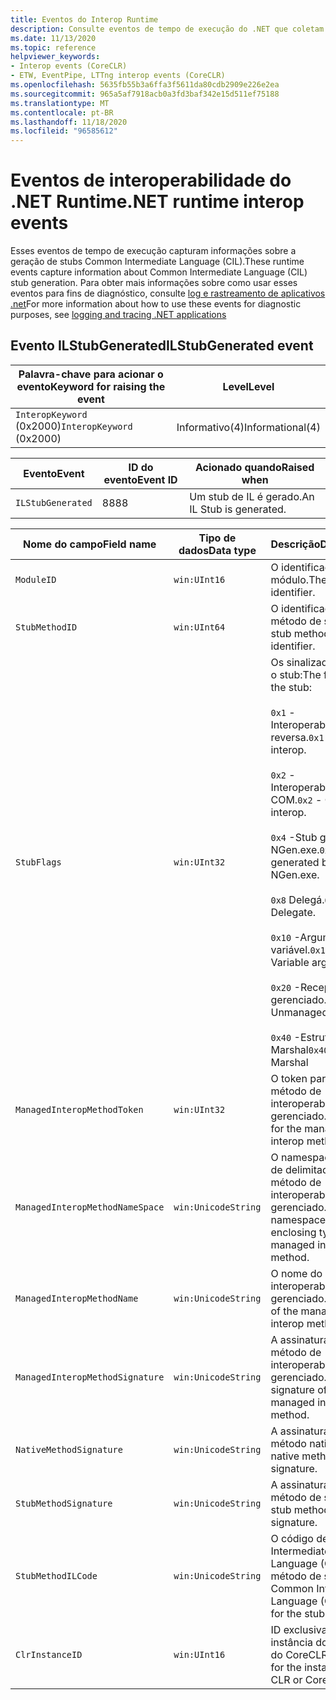```yaml
---
title: Eventos do Interop Runtime
description: Consulte eventos de tempo de execução do .NET que coletam informações de diagnóstico específicas à interoperabilidade.
ms.date: 11/13/2020
ms.topic: reference
helpviewer_keywords:
- Interop events (CoreCLR)
- ETW, EventPipe, LTTng interop events (CoreCLR)
ms.openlocfilehash: 5635fb55b3a6ffa3f5611da80cdb2909e226e2ea
ms.sourcegitcommit: 965a5af7918acb0a3fd3baf342e15d511ef75188
ms.translationtype: MT
ms.contentlocale: pt-BR
ms.lasthandoff: 11/18/2020
ms.locfileid: "96585612"
---
```

# <a name="net-runtime-interop-events"></a><span data-ttu-id="3cf61-103">Eventos de interoperabilidade do .NET Runtime</span><span class="sxs-lookup"><span data-stu-id="3cf61-103">.NET runtime interop events</span></span>

<span data-ttu-id="3cf61-104">Esses eventos de tempo de execução capturam informações sobre a geração de stubs Common Intermediate Language (CIL).</span><span class="sxs-lookup"><span data-stu-id="3cf61-104">These runtime events capture information about Common Intermediate Language (CIL) stub generation.</span></span> <span data-ttu-id="3cf61-105">Para obter mais informações sobre como usar esses eventos para fins de diagnóstico, consulte [log e rastreamento de aplicativos .net](../../core/diagnostics/logging-tracing.md)</span><span class="sxs-lookup"><span data-stu-id="3cf61-105">For more information about how to use these events for diagnostic purposes, see [logging and tracing .NET applications](../../core/diagnostics/logging-tracing.md)</span></span>

## <a name="ilstubgenerated-event"></a><span data-ttu-id="3cf61-106">Evento ILStubGenerated</span><span class="sxs-lookup"><span data-stu-id="3cf61-106">ILStubGenerated event</span></span>

|<span data-ttu-id="3cf61-107">Palavra-chave para acionar o evento</span><span class="sxs-lookup"><span data-stu-id="3cf61-107">Keyword for raising the event</span></span>|<span data-ttu-id="3cf61-108">Level</span><span class="sxs-lookup"><span data-stu-id="3cf61-108">Level</span></span>|
|-----------------------------------|-----------|
|<span data-ttu-id="3cf61-109">`InteropKeyword` (0x2000)</span><span class="sxs-lookup"><span data-stu-id="3cf61-109">`InteropKeyword` (0x2000)</span></span>|<span data-ttu-id="3cf61-110">Informativo(4)</span><span class="sxs-lookup"><span data-stu-id="3cf61-110">Informational(4)</span></span>|
  
|<span data-ttu-id="3cf61-111">Evento</span><span class="sxs-lookup"><span data-stu-id="3cf61-111">Event</span></span>|<span data-ttu-id="3cf61-112">ID do evento</span><span class="sxs-lookup"><span data-stu-id="3cf61-112">Event ID</span></span>|<span data-ttu-id="3cf61-113">Acionado quando</span><span class="sxs-lookup"><span data-stu-id="3cf61-113">Raised when</span></span>|
|-----------|--------------|-----------------|
|`ILStubGenerated`|<span data-ttu-id="3cf61-114">88</span><span class="sxs-lookup"><span data-stu-id="3cf61-114">88</span></span>|<span data-ttu-id="3cf61-115">Um stub de IL é gerado.</span><span class="sxs-lookup"><span data-stu-id="3cf61-115">An IL Stub is generated.</span></span>|

|<span data-ttu-id="3cf61-116">Nome do campo</span><span class="sxs-lookup"><span data-stu-id="3cf61-116">Field name</span></span>|<span data-ttu-id="3cf61-117">Tipo de dados</span><span class="sxs-lookup"><span data-stu-id="3cf61-117">Data type</span></span>|<span data-ttu-id="3cf61-118">Descrição</span><span class="sxs-lookup"><span data-stu-id="3cf61-118">Description</span></span>|
|----------------|---------------|-----------------|
|`ModuleID`|`win:UInt16`|<span data-ttu-id="3cf61-119">O identificador de módulo.</span><span class="sxs-lookup"><span data-stu-id="3cf61-119">The module identifier.</span></span>|
|`StubMethodID`|`win:UInt64`|<span data-ttu-id="3cf61-120">O identificador do método de stub.</span><span class="sxs-lookup"><span data-stu-id="3cf61-120">The stub method identifier.</span></span>|
|`StubFlags`|`win:UInt32`|<span data-ttu-id="3cf61-121">Os sinalizadores para o stub:</span><span class="sxs-lookup"><span data-stu-id="3cf61-121">The flags for the stub:</span></span><br /><br /> <span data-ttu-id="3cf61-122">`0x1` -Interoperabilidade reversa.</span><span class="sxs-lookup"><span data-stu-id="3cf61-122">`0x1` - Reverse interop.</span></span><br /><br /> <span data-ttu-id="3cf61-123">`0x2` -Interoperabilidade COM.</span><span class="sxs-lookup"><span data-stu-id="3cf61-123">`0x2` - COM interop.</span></span><br /><br /> <span data-ttu-id="3cf61-124">`0x4` -Stub gerado por NGen.exe.</span><span class="sxs-lookup"><span data-stu-id="3cf61-124">`0x4` - Stub generated by NGen.exe.</span></span><br /><br /> <span data-ttu-id="3cf61-125">`0x8` Delegá.</span><span class="sxs-lookup"><span data-stu-id="3cf61-125">`0x8` - Delegate.</span></span><br /><br /> <span data-ttu-id="3cf61-126">`0x10` -Argumento variável.</span><span class="sxs-lookup"><span data-stu-id="3cf61-126">`0x10` - Variable argument.</span></span><br /><br /> <span data-ttu-id="3cf61-127">`0x20` -Receptor não gerenciado.</span><span class="sxs-lookup"><span data-stu-id="3cf61-127">`0x20` - Unmanaged callee.</span></span><br /><br /> <span data-ttu-id="3cf61-128">`0x40` -Estrutura de Marshal</span><span class="sxs-lookup"><span data-stu-id="3cf61-128">`0x40` - Struct Marshal</span></span>|
|`ManagedInteropMethodToken`|`win:UInt32`|<span data-ttu-id="3cf61-129">O token para o método de interoperabilidade gerenciado.</span><span class="sxs-lookup"><span data-stu-id="3cf61-129">The token for the managed interop method.</span></span>|
|`ManagedInteropMethodNameSpace`|`win:UnicodeString`|<span data-ttu-id="3cf61-130">O namespace e o tipo de delimitador do método de interoperabilidade gerenciado.</span><span class="sxs-lookup"><span data-stu-id="3cf61-130">The namespace and enclosing type of the managed interop method.</span></span>|
|`ManagedInteropMethodName`|`win:UnicodeString`|<span data-ttu-id="3cf61-131">O nome do método de interoperabilidade gerenciado.</span><span class="sxs-lookup"><span data-stu-id="3cf61-131">The name of the managed interop method.</span></span>|
|`ManagedInteropMethodSignature`|`win:UnicodeString`|<span data-ttu-id="3cf61-132">A assinatura do método de interoperabilidade gerenciado.</span><span class="sxs-lookup"><span data-stu-id="3cf61-132">The signature of the managed interop method.</span></span>|
|`NativeMethodSignature`|`win:UnicodeString`|<span data-ttu-id="3cf61-133">A assinatura do método nativo.</span><span class="sxs-lookup"><span data-stu-id="3cf61-133">The native method signature.</span></span>|
|`StubMethodSignature`|`win:UnicodeString`|<span data-ttu-id="3cf61-134">A assinatura do método de stub.</span><span class="sxs-lookup"><span data-stu-id="3cf61-134">The stub method signature.</span></span>|
|`StubMethodILCode`|`win:UnicodeString`|<span data-ttu-id="3cf61-135">O código de Common Intermediate Language (CIL) para o método de stub.</span><span class="sxs-lookup"><span data-stu-id="3cf61-135">The Common Intermediate Language (CIL) code for the stub method.</span></span>|
|`ClrInstanceID`|`win:UInt16`|<span data-ttu-id="3cf61-136">ID exclusiva da instância do CLR ou do CoreCLR.</span><span class="sxs-lookup"><span data-stu-id="3cf61-136">Unique ID for the instance of CLR or CoreCLR.</span></span>|
